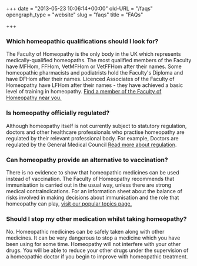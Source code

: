 +++
date = "2013-05-23 10:06:14+00:00"
old-URL = "/faqs"
opengraph_type = "website"
slug = "faqs"
title = "FAQs"

+++
### Which homeopathic qualifications should I look for?

The Faculty of Homeopathy is the only body in the UK which represents medically-qualified homeopaths. The most qualified members of the Faculty have MFHom, FFHom, VetMFHom or VetFFHom after their names. Some homeopathic pharmacists and podiatrists hold the Faculty's Diploma and have DFHom after their names. Licenced Associates of the Faculty of Homeopathy have LFHom after their names - they have achieved a basic level of training in homeopathy. [Find a member of the Faculty of Homeopathy near you.](/treatment/find-a-homeopath-search/)

### Is homeopathy officially regulated?

Although homeopathy itself is not currently subject to statutory regulation, doctors and other healthcare professionals who practise homeopathy are regulated by their relevant professional body. For example, Doctors are regulated by the General Medical Council [Read more about regulation](/find-a-medical-homeopath/regulation/).

### Can homeopathy provide an alternative to vaccination?

There is no evidence to show that homeopathic medicines can be used instead of vaccination. The Faculty of Homeopathy recommends that immunisation is carried out in the usual way, unless there are strong medical contraindications. For an information sheet about the balance of risks involved in making decisions about immunisation and the role that homeopathy can play, [visit our popular topics page.](/how-we-can-help-you/popular-topics/)

### Should I stop my other medication whilst taking homeopathy?

No. Homeopathic medicines can be safely taken along with other medicines. It can be very dangerous to stop a medicine which you have been using for some time. Homeopathy will not interfere with your other drugs. You will be able to reduce your other drugs under the supervision of a homeopathic doctor if you begin to improve with homeopathic treatment.